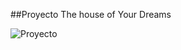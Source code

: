 ##Proyecto The house of Your Dreams 




![Proyecto](https://i.pinimg.com/originals/92/6d/d5/926dd5764d7a263c1877736d42e76f4d.jpg)

